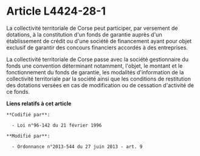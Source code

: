 # Article L4424-28-1

La collectivité territoriale de Corse peut participer, par versement de dotations, à la constitution d'un fonds de garantie
auprès d'un établissement de crédit ou d'une société de financement ayant pour objet exclusif de garantir des concours
financiers accordés à des entreprises.

La collectivité territoriale de Corse passe avec la société gestionnaire du fonds une convention déterminant notamment,
l'objet, le montant et le fonctionnement du fonds de garantie, les modalités d'information de la collectivité territoriale
par la société ainsi que les conditions de restitution des dotations versées en cas de modification ou de cessation
d'activité de ce fonds.

**Liens relatifs à cet article**

	**Codifié par**:

	  - Loi n°96-142 du 21 février 1996

	**Modifié par**:

	  - Ordonnance n°2013-544 du 27 juin 2013 - art. 9
